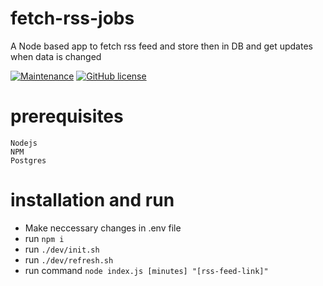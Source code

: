 # fetch-rss-jobs
A Node based app to fetch rss feed and store then in DB and get updates when data is changed

 [![Maintenance](https://img.shields.io/badge/Maintained%3F-yes-green.svg)](https://GitHub.com/Naereen/StrapDown.js/graphs/commit-activity) [![GitHub license](https://img.shields.io/github/license/Naereen/StrapDown.js.svg)](https://github.com/Naereen/StrapDown.js/blob/master/LICENSE)


# prerequisites
```
Nodejs
NPM
Postgres
```
# installation and run
* Make neccessary changes in .env file
* run `npm i` 
* run `./dev/init.sh`
* run `./dev/refresh.sh`
* run command `node index.js [minutes] "[rss-feed-link]"`
